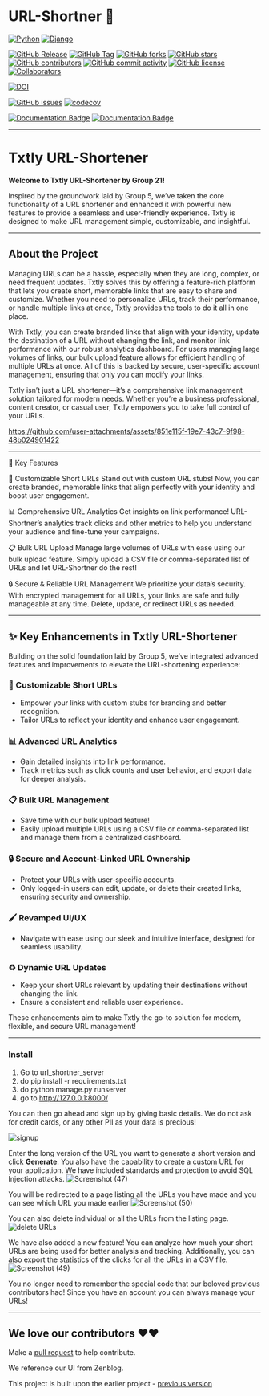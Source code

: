 # URL-Shortner 🔗

[![Python](https://img.shields.io/badge/python-3670A0?style=for-the-badge&logo=python&logoColor=ffdd54)](https://img.shields.io/badge/python-3670A0?style=for-the-badge&logo=python&logoColor=ffdd54)
[![Django](https://img.shields.io/badge/Django-092E20?style=for-the-badge&logo=django&logoColor=green
)](https://img.shields.io/badge/Django-092E20?style=for-the-badge&logo=django&logoColor=green
)

[![GitHub Release](https://img.shields.io/github/v/release/fantastic-riddles/URL-Shortner?style=plastic)](https://github.com/fantastic-riddles/URL-Shortner/releases)
[![GitHub Tag](https://img.shields.io/github/v/tag/fantastic-riddles/URL-Shortner?style=plastic)](https://github.com/fantastic-riddles/URL-Shortner/releases)
[![GitHub forks](https://img.shields.io/github/forks/fantastic-riddles/URL-Shortner)](https://github.com/fantastic-riddles/URL-Shortner/network)
[![GitHub stars](https://img.shields.io/github/stars/fantastic-riddles/URL-Shortner)](https://github.com/fantastic-riddles/URL-Shortner/stargazers)
[![GitHub contributors](https://img.shields.io/github/contributors/fantastic-riddles/URL-Shortner)](https://github.com/fantastic-riddles/URL-Shortner/graphs/contributors)
[![GitHub commit activity](https://img.shields.io/github/commit-activity/m/fantastic-riddles/URL-Shortner)](https://github.com/fantastic-riddles/URL-Shortner/graphs/commit-activity)
[![GitHub license](https://img.shields.io/github/license/fantastic-riddles/URL-Shortner)](https://github.com/fantastic-riddles/URL-Shortner/blob/develop/LICENSE)
[![Collaborators](https://img.shields.io/badge/Collaborators-3-orange.svg?style=flat)](https://github.com/fantastic-riddles/URL-Shortner/graphs/contributors)

<!-- [![Build](https://github.com/fantastic-riddles/URL-Shortner/actions/workflows/unit_test.yaml/badge.svg)](https://github.com/fantastic-riddles/URL-Shortner/actions/workflows/unit_test.yaml) -->

<!-- [![Linting Check](https://github.com/fantastic-riddles/URL-Shortner/actions/workflows/linting_workflow.yml/badge.svg)](https://github.com/fantastic-riddles/URL-Shortner/actions/workflows/linting_workflow.yml) -->

[![DOI](https://zenodo.org/badge/DOI/10.5281/zenodo.14026734.svg)](https://doi.org/10.5281/zenodo.14026734)

[![GitHub issues](https://img.shields.io/github/issues/fantastic-riddles/URL-Shortner)](https://github.com/fantastic-riddles/URL-Shortner/issues)
[![codecov](https://codecov.io/gh/fantastic-riddles/URL-Shortner/graph/badge.svg?token=5Q5FTFG82W)](https://codecov.io/gh/fantastic-riddles/URL-Shortner)

[![Documentation Badge](https://img.shields.io/badge/API_Documentation-pdoc-blue.svg)](https://lemon-desert-093c6c80f.2.azurestaticapps.net/)
[![Documentation Badge](https://img.shields.io/badge/APP_Documentation-compodoc-blue.svg)](https://victorious-sky-08a81ed0f.2.azurestaticapps.net/)

---
# Txtly URL-Shortener  

**Welcome to Txtly URL-Shortener by Group 21!**  

Inspired by the groundwork laid by Group 5, we’ve taken the core functionality of a URL shortener and enhanced it with powerful new features to provide a seamless and user-friendly experience. Txtly is designed to make URL management simple, customizable, and insightful.  

---
## About the Project  

Managing URLs can be a hassle, especially when they are long, complex, or need frequent updates. Txtly solves this by offering a feature-rich platform that lets you create short, memorable links that are easy to share and customize. Whether you need to personalize URLs, track their performance, or handle multiple links at once, Txtly provides the tools to do it all in one place.  

With Txtly, you can create branded links that align with your identity, update the destination of a URL without changing the link, and monitor link performance with our robust analytics dashboard. For users managing large volumes of links, our bulk upload feature allows for efficient handling of multiple URLs at once. All of this is backed by secure, user-specific account management, ensuring that only you can modify your links.  

Txtly isn’t just a URL shortener—it’s a comprehensive link management solution tailored for modern needs. Whether you’re a business professional, content creator, or casual user, Txtly empowers you to take full control of your URLs.  



https://github.com/user-attachments/assets/851e115f-19e7-43c7-9f98-48b024901422

---
🚀 Key Features

🔗 Customizable Short URLs
Stand out with custom URL stubs! Now, you can create branded, memorable links that align perfectly with your identity and boost user engagement.

📊 Comprehensive URL Analytics
Get insights on link performance! URL-Shortner’s analytics track clicks and other metrics to help you understand your audience and fine-tune your campaigns.

📋 Bulk URL Upload
Manage large volumes of URLs with ease using our bulk upload feature. Simply upload a CSV file or comma-separated list of URLs and let URL-Shortner do the rest!

🔒 Secure & Reliable URL Management
We prioritize your data’s security. With encrypted management for all URLs, your links are safe and fully manageable at any time. Delete, update, or redirect URLs as needed.

---
## ✨ Key Enhancements in Txtly URL-Shortener  

Building on the solid foundation laid by Group 5, we’ve integrated advanced features and improvements to elevate the URL-shortening experience:  

### 🔗 Customizable Short URLs  
- Empower your links with custom stubs for branding and better recognition.  
- Tailor URLs to reflect your identity and enhance user engagement.  

### 📊 Advanced URL Analytics  
- Gain detailed insights into link performance.  
- Track metrics such as click counts and user behavior, and export data for deeper analysis.  

### 📋 Bulk URL Management  
- Save time with our bulk upload feature!  
- Easily upload multiple URLs using a CSV file or comma-separated list and manage them from a centralized dashboard.  

### 🔒 Secure and Account-Linked URL Ownership  
- Protect your URLs with user-specific accounts.  
- Only logged-in users can edit, update, or delete their created links, ensuring security and ownership.  

### 🖌️ Revamped UI/UX  
- Navigate with ease using our sleek and intuitive interface, designed for seamless usability.  

### ♻️ Dynamic URL Updates  
- Keep your short URLs relevant by updating their destinations without changing the link.  
- Ensure a consistent and reliable user experience.  

These enhancements aim to make Txtly the go-to solution for modern, flexible, and secure URL management!


---
### Install

1. Go to url_shortner_server
2. do pip install -r requirements.txt
3. do python manage.py runserver
4. go to http://127.0.0.1:8000/

You can then go ahead and sign up by giving basic details. We do not ask for credit cards, or any other PII as your data is precious!

![signup](https://github.com/user-attachments/assets/36cc4825-5486-40d1-a80a-c86dc6540b5f)

Enter the long version of the URL you want to generate a short version and click **Generate**. You also have the capability to create a custom URL for your application. We have included standards and protection to avoid SQL Injection attacks.
![Screenshot (47)](https://github.com/user-attachments/assets/a1d9c42f-17bb-4f06-ae6c-20f7b43fd168)

You will be redirected to a page listing all the URLs you have made and you can see which URL you made earlier
![Screenshot (50)](https://github.com/user-attachments/assets/205d2d78-d7a0-44fd-884e-ba8ea78729e1)

You can also delete individual or all the URLs from the listing page. 
![delete URLs](https://github.com/user-attachments/assets/d954481f-67c6-4e69-ac34-2e5ad3888829)

We have also added a new feature! You can analyze how much your short URLs are being used for better analysis and tracking. Additionally, you can also export the statistics of the clicks for all the URLs in a CSV file.
![Screenshot (49)](https://github.com/user-attachments/assets/7cb1d42c-9458-4a93-a856-43f66cd3d768)


You no longer need to remember the special code that our beloved previous contributors had! Since you have an account you 
can always manage your URLs!

---

## We love our contributors ❤️❤️

Make a [pull request](https://github.com/fantastic-riddles/URL-Shortner/compare) to help contribute.

We reference our UI from Zenblog.

This project is built upon the earlier project - [previous version](https://github.com/AkashSarda3/URL-Shortner)
